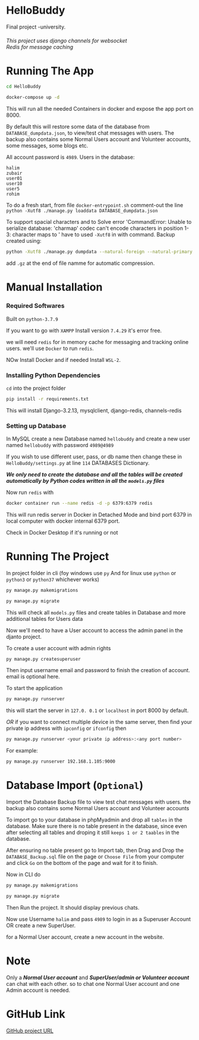 # HelloBuddy
Final project -university.

###### This project uses django channels for websocket <br> Redis for message caching

# Running The App
```bash
cd HelloBuddy
```
```bash
docker-compose up -d
```
This will run all the needed Containers in docker and expose the app port on 8000.

By default this will restore some data of the database from `DATABASE_dumpdata.json`, to view/test chat messages with users. The backup also contains some Normal Users account and Volunteer accounts, some messages, some blogs etc. 

All account password is `4989`. Users in the database:
```
halim
zubair
user01
user10
user5
rohim
```
To do a fresh start, from file `docker-entrypoint.sh` comment-out the line `python -Xutf8 ./manage.py loaddata DATABASE_dumpdata.json`

To support spacial characters and to Solve error 'CommandError: Unable to serialize database: 'charmap' codec can't encode characters in position 1-3: character maps to <undefined>' have to used `-Xutf8` in with command.
Backup created using:

```bash
python -Xutf8 ./manage.py dumpdata --natural-foreign --natural-primary --indent=2 admin, ask, auth, blog, chat -o DATABASE_dumpdata.json
```
add `.gz` at the end of file namme for automatic compression.

# Manual Installation
### Required Softwares
Built on `python-3.7.9`

If you want to go with `XAMPP` Install version `7.4.29` it's error free.

we will need `redis` for in memory cache for messaging and tracking online users. we'll use `Docker` to run `redis`.

NOw Install Docker and if needed Install `WSL-2`.



### Installing Python Dependencies
`cd` into the project folder
```bash
pip install -r requirements.txt
```
This will install Django-3.2.13, mysqlclient, django-redis, channels-redis



### Setting up Database
In MySQL create a new Database named `hellobuddy` and create a new user named `hellobuddy` with password `4989@4989`

If you wish to use different user, pass, or db name then change these in `HelloBuddy/settings.py` at line `114` DATABASES Dictionary.

***We only need to create the database and all the tables will be created automatically by Python codes written in all the `models.py` files***

Now run `redis` with
```bash
docker container run --name redis -d -p 6379:6379 redis
```
This will run redis server in Docker in Detached Mode and bind port 6379 in local computer with docker internal 6379 port.

Check in Docker Desktop if it's running or not



# Running The Project
In project folder in cli (foy windows use `py` And for linux use `python` or `python3` or `python37` whichever works)

```bash
py manage.py makemigrations
```
```bash
py manage.py migrate
```
This will check all `models.py` files and create tables in Database and more additional tables for Users data

Now we'll need to have a User account to access the admin panel in the djanto project.

To create a user account with admin rights
```bash
py manage.py createsuperuser
```
Then input username email and password to finish the creation of account. email is optional here.

To start the application
```bash
py manage.py runserver
```
this will start the server in  `127.0. 0.1` or `localhost` in port 8000 by default.

*OR* if you want to connect multiple device in the same server, then find your private ip address with `ipconfig` or `ifconfig` then 
```bash
py manage.py runserver <your private ip address>:<any port number>
```
For example:
```bash
py manage.py runserver 192.168.1.105:9000
```



# Database Import (`Optional`)
Import the Database Backup file to view test chat messages with users. the backup also contains some Normal Users account and Volunteer accounts

To import go to your database in phpMyadmin and drop all `tables` in the database. Make sure there is no table present in the database, since even after selecting all tables and droping it still `keeps 1 or 2 taables` in the database.

After ensuring no table present go to Import tab, then Drag and Drop the `DATABASE_Backup.sql` file on the page or `Choose File` from your computer and click `Go`  on the bottom of the page and wait for it to finish.

Now in CLI do
```bash
py manage.py makemigrations
```
```bash
py manage.py migrate
```
Then Run the project. It should display previous chats.

Now use Username `halim` and pass `4989` to login in as a Superuser Account OR create a new SuperUser.

for a Normal User account, create a new account in the website.




# Note
Only a ***Normal User account*** and ***SuperUser/admin or Volunteer account*** can chat with each other. so to chat one Normal User account and one Admin account is needed.




# GitHub Link
[GitHub project URL](https://github.com/halim4989/HelloBuddy)
